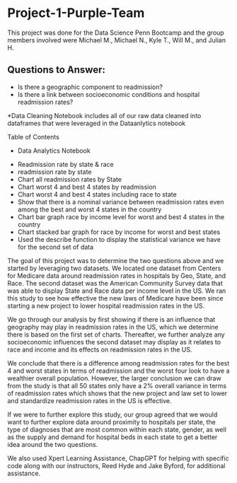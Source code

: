 # Project-1-Purple-Team
This project was done for the Data Science Penn Bootcamp and the group members involved were Michael M., Michael N., Kyle T., Will M., and Julian H.

## Questions to Answer: 
* Is there a geographic component to readmission?
* Is there a link between socioeconomic conditions and hospital readmission rates?

*Data Cleaning Notebook
includes all of our raw data cleaned into dataframes that were leveraged in the Dataanlytics notebook


Table of Contents
* Data Analytics Notebook
- Readmission rate by state & race
- readmission rate by state
- Chart all readmission rates by State
- Chart worst 4 and best 4 states by readmission
- Chart worst 4 and best 4 states including race to state
- Show that there is a nominal variance between readmission rates even among the best and worst 4 states in the country
- Chart bar graph race by income level for worst and best 4 states in the country
- Chart stacked bar graph for race by income for worst and best states
- Used the describe function to display the statistical variance we have for the second set of data
  

The goal of this project was to determine the two questions above and we started by leveraging two datasets.  We located one dataset from Centers for Medicare data around readmission rates in hospitals by Geo, State, and Race.  The second dataset was the American Community Survey data that was able to display State and Race data per income level in the US.  We ran this study to see how effective the new laws of Medicare have been since starting a new project to lower hospital readmission rates in the US.

We go through our analysis by first showing if there is an influence that geography may play in readmission rates in the US, which we determine there is based on the first set of charts.  Thereafter, we further analyze any socioeconomic influences the second dataset may display as it relates to race and income and its effects on readmission rates in the US.  

We conclude that there is a difference among readmission rates for the best 4 and worst states in terms of readmission and the worst four look to have a wealthier overall population.  However, the larger conclusion we can draw from the study is that all 50 states only have a 2% overall variance in terms of readmission rates which shows that the new project and law set to lower and standardize readmission rates in the US is effective.  

If we were to further explore this study, our group agreed that we would want to further explore data around proximity to hospitals per state, the type of diagnoses that are most common within each state, gender, as well as the supply and demand for hospital beds in each state to get a better idea around the two questions.


We also used Xpert Learning Assistance, ChapGPT for helping with specific code along with our instructors, Reed Hyde and Jake Byford, for additional assistance. 
